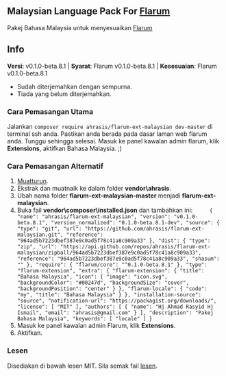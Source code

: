 ## Malaysian Language Pack For [Flarum](https://discuss.flarum.org/d/3787-malaysian-language-pack-for-flarum)

Pakej Bahasa Malaysia untuk menyesuaikan [Flarum](http://flarum.sch.my/)

## Info
**Versi**: v0.1.0-beta.8.1 | **Syarat**: Flarum v0.1.0-beta.8.1 | **Kesesuaian**: Flarum v0.1.0-beta.8.1

 - Sudah diterjemahkan dengan sempurna.
 - Tiada yang belum diterjemahkan.

### Cara Pemasangan Utama
Jalankan `composer require ahrasis/flarum-ext-malaysian dev-master` di terminal ssh anda. Pastikan anda berada pada dasar laman web flarum anda. Tunggu sehingga selesai. Masuk ke panel kawalan admin flarum, klik **Extensions**, aktifkan Bahasa Malaysia. ;)

### Cara Pemasangan Alternatif
1. [Muatturun](https://github.com/ahrasis/flarum-ext-malaysian/archive/master.zip).
2. Ekstrak dan muatnaik ke dalam folder **vendor\ahrasis**.
3. Ubah nama folder **flarum-ext-malaysian-master** menjadi **flarum-ext-malaysian**.
4. Buka fail **vendor\composer\installed.json** dan tambahkan ini:
`     {
        "name": "ahrasis/flarum-ext-malaysian",
        "version": "v0.1.0-beta.8.1",
        "version_normalized": "0.1.0-beta.8.1-dev",
        "source": {
            "type": "git",
            "url": "https://github.com/ahrasis/flarum-ext-malaysian.git",
            "reference": "964ad5b7223dbef387e9c0ad5f78c41a8c909a33"
        },
        "dist": {
            "type": "zip",
            "url": "https://api.github.com/repos/ahrasis/flarum-ext-malaysian/zipball/964ad5b7223dbef387e9c0ad5f78c41a8c909a33",
            "reference": "964ad5b7223dbef387e9c0ad5f78c41a8c909a33",
            "shasum": ""
        },
        "require": {
            "flarum/core": "^0.1.0-beta.8.1"
        },
        "type": "flarum-extension",
        "extra": {
            "flarum-extension": {
                "title": "Bahasa Malaysia",
                "icon": {
                    "image": "icon.svg",
                    "backgroundColor": "#00247d",
                    "backgroundSize": "cover",
                    "backgroundPosition": "center"
                }
            },
            "flarum-locale": {
                "code": "my",
                "title": "Bahasa Malaysia"
            }
        },
        "installation-source": "source",
        "notification-url": "https://packagist.org/downloads/",
        "license": [
            "MIT"
        ],
        "authors": [
            {
                "name": "Hj Ahmad Rasyid Hj Ismail",
                "email": "ahrasis@gmail.com"
            }
        ],
        "description": "Pakej Bahasa Malaysia",
        "keywords": [
            "locale"
        ]
    }`
5. Masuk ke panel kawalan admin Flarum, klik **Extensions**.
6. Aktifkan.

### Lesen
Disediakan di bawah lesen MIT. Sila semak fail [lesen](https://github.com/ahrasis/flarum-ext-malaysian/blob/master/LICENSE).

